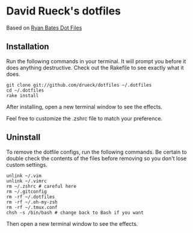 # David Rueck's dotfiles

Based on [Ryan Bates Dot Files](https://github.com/ryanb/dotfiles)

## Installation

Run the following commands in your terminal. It will prompt you before it does anything destructive. Check out the Rakefile to see exactly what it does.

```terminal
git clone git://github.com/drueck/dotfiles ~/.dotfiles
cd ~/.dotfiles
rake install
```

After installing, open a new terminal window to see the effects.

Feel free to customize the .zshrc file to match your preference.

## Uninstall

To remove the dotfile configs, run the following commands. Be certain to double check the contents of the files before removing so you don't lose custom settings.

```
unlink ~/.vim
unlink ~/.vimrc
rm ~/.zshrc # careful here
rm ~/.gitconfig
rm -rf ~/.dotfiles
rm -rf ~/.oh-my-zsh
rm -rf ~/.tmux.conf
chsh -s /bin/bash # change back to Bash if you want
```

Then open a new terminal window to see the effects.

